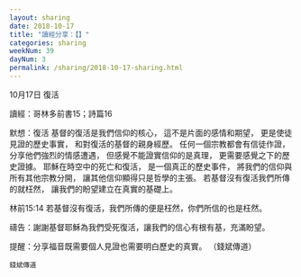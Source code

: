 ```yaml
---
layout: sharing
date: 2018-10-17
title: "讀經分享：【】"
categories: sharing
weekNum: 39
dayNum: 3
permalink: /sharing/2018-10-17-sharing.html
---
```


10月17日 復活

讀經：哥林多前書15；詩篇16

默想：復活
基督的復活是我們信仰的核心，
這不是片面的感情和期望，
更是使徒見證的歷史事實，
和對復活的基督的親身經歷。
任何一個宗教都會有信徒作證，
分享他們強烈的情感遭遇，
但感覺不能證實信仰的是真理，
更需要感覺之下的歷史證據。
耶穌在時空中的死亡和復活，
是一個真正的歷史事件，
將我們的信仰與所有其他宗教分開，
讓其他信仰顯得只是哲學的主張。
若基督沒有復活我們所傳的就枉然，
讓我們的盼望建立在真實的基礎上。

林前15:14 若基督沒有復活，我們所傳的便是枉然，你們所信的也是枉然。

禱告：謝謝基督耶穌為我們受死復活，讓我們的信心有根有基，充滿盼望。

提醒：分享福音既需要個人見證也需要明白歷史的真實。
（錢斌傳道）

`錢斌傳道`
